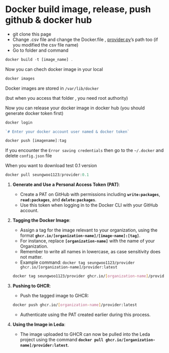 # Docker build image, release, push github & docker hub

[](https://github.com/eclipse/kuksa.val.feeders/tree/main/csv_provider)

- git clone this page
- Change .csv file and change the Docker.file , [provider.py](http://provider.py)’s path too (if you modified the csv file name)
- Go to folder and command

```jsx
docker build -t [image_name] .
```

Now you can chech docker image in your local

```jsx
docker images
```

Docker images are stored in `/var/lib/docker`

(but when you access that folder , you need root authority)

Now you can release your docker image in docker hub (you should generate docker token first)

```jsx
docker login

`# Enter your docker account user named & docker token`
```

```jsx
docker push [imagename]:tag
```

If you encounter the `Error saving credentials` then go to the `~/.docker`  and delete `config.json` file

When you want to download test 0.1 version

```jsx
docker pull seungwoo1123/provider:0.1
```

1. **Generate and Use a Personal Access Token (PAT)**:
    - Create a PAT on GitHub with permissions including **`write:packages`**, **`read:packages`**, and **`delete:packages`**.
    - Use this token when logging in to the Docker CLI with your GitHub account.
2. **Tagging the Docker Image**:
    - Assign a tag for the image relevant to your organization, using the format **`ghcr.io/[organization-name]/[image-name]:[tag]`**.
    - For instance, replace **`[organization-name]`** with the name of your Organization.
    - Remember to write all names in lowercase, as case sensitivity does not matter.
    - Example command: `docker tag seungwoo1123/provider ghcr.io/[organization-name]/provider:latest`
    
    ```bash
    docker tag seungwoo1123/provider ghcr.io/[organization-name]/provider:latest
    
    ```
    
3. **Pushing to GHCR**:
    - Push the tagged image to GHCR:
    
    ```bash
    docker push ghcr.io/[organization-name]/provider:latest
    
    ```
    
    - Authenticate using the PAT created earlier during this process.
4. **Using the Image in Leda**:
    - The image uploaded to GHCR can now be pulled into the Leda project using the command **`docker pull ghcr.io/[organization-name]/provider:latest`**.
